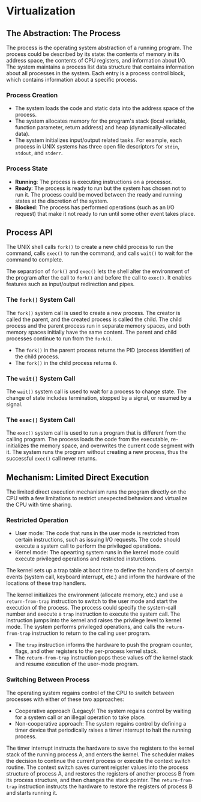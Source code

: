 # Virtualization

## The Abstraction: The Process

The process is the operating system abstraction of a running program. The process could be described by its state: the contents of memory in its address space, the contents of CPU registers, and information about I/O. The system maintains a process list data structure that contains information about all processes in the system. Each entry is a process control block, which contains information about a specific process.

### Process Creation

- The system loads the code and static data into the address space of the process.
- The system allocates memory for the program's stack (local variable, function parameter, return address) and heap (dynamically-allocated data).
- The system initializes input/output related tasks. For example, each process in UNIX systems has three open file descriptors for `stdin`, `stdout`, and `stderr`.

### Process State

- **Running**: The process is executing instructions on a processor.
- **Ready**: The process is ready to run but the system has chosen not to run it. The process could be moved between the ready and running states at the discretion of the system.
- **Blocked**: The process has performed operations (such as an I/O request) that make it not ready to run until some other event takes place.

## Process API

The UNIX shell calls `fork()` to create a new child process to run the command, calls `exec()` to run the command, and calls `wait()` to wait for the command to complete.

The separation of `fork()` and `exec()` lets the shell alter the environment of the program after the call to `fork()` and before the call to `exec()`. It enables features such as input/output redirection and pipes.

### The `fork()` System Call

The `fork()` system call is used to create a new process. The creator is called the parent, and the created process is called the child. The child process and the parent process run in separate memory spaces, and both memory spaces initially have the same content. The parent and child processes continue to run from the `fork()`.

- The `fork()` in the parent process returns the PID (process identifier) of the child process.
- The `fork()` in the child process returns `0`.

### The `wait()` System Call

The `wait()` system call is used to wait for a process to change state. The change of state includes termination, stopped by a signal, or resumed by a signal.

### The `exec()` System Call

The `exec()` system call is used to run a program that is different from the calling program. The process loads the code from the executable, re-initializes the memory space, and overwrites the current code segment with it. The system runs the program without creating a new process, thus the successful `exec()` call never returns.

## Mechanism: Limited Direct Execution

The limited direct execution mechanism runs the program directly on the CPU with a few limitations to restrict unexpected behaviors and virtualize the CPU with time sharing.

### Restricted Operation

- User mode: The code that runs in the user mode is restricted from certain instructions, such as issuing I/O requests. The code should execute a system call to perform the privileged operations.
- Kernel mode: The opearting system runs in the kernel mode could execute privileged operations and restricted insturctions.

The kernel sets up a trap table at boot time to define the handlers of certain events (system call, keyboard interrupt, etc.) and inform the hardware of the locations of these trap handlers.

The kernel initializes the environment (allocate memory, etc.) and use a `return-from-trap` instruction to switch to the user mode and start the execution of the process. The process could specify the system-call number and execute a `trap` instruction to execute the system call. The instruction jumps into the kernel and raises the privilege level to kernel mode. The system performs privileged operations, and calls the `return-from-trap` instruction to return to the calling user program.

- The `trap` instruction informs the hardware to push the program counter, flags, and other registers to the per-process kernel stack.
- The `return-from-trap` instruction pops these values off the kernel stack and resume execution of the user-mode program.

### Switching Between Process

The operating system regains control of the CPU to switch between processes with either of these two approaches:

- Cooperative approach (Legacy): The system regains control by waiting for a system call or an illegal operation to take place.
- Non-cooperative approach: The system regains control by defining a timer device that periodically raises a timer interrupt to halt the running process.

The timer interrupt instructs the hardware to save the registers to the kernel stack of the running process A, and enters the kernel. The scheduler makes the decision to continue the current process or execute the context switch routine. The context switch saves current reigster values into the process structure of process A, and restores the registers of another process B from its process structure, and then changes the stack pointer. The `return-from-trap` instruction instructs the hardware to restore the registers of process B and starts running it.
